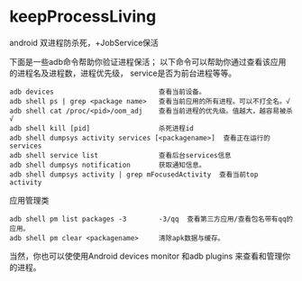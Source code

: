 # keepProcessLiving
android 双进程防杀死，+JobService保活

下面是一些adb命令帮助你验证进程保活；
以下命令可以帮助你通过查看该应用的进程名及进程数，进程优先级，
service是否为前台进程等等。


    adb devices                          查看当前设备。
    adb shell ps | grep <package name>   查看当前应用的所有进程。可以不打全名。√
    adb shell cat /proc/<pid>/oom_adj    查看当前进程的优先级。值越大，越容易被杀 √
    adb shell kill [pid]                 杀死进程id  
    adb shell dumpsys activity services [<packagename>]  查看正在运行的services  
    adb shell service list               查看后台services信息
    adb shell dumpsys notification       获取通知信息。
    adb shell dumpsys activity | grep mFocusedActivity  查看当前top activity
    
   应用管理类
   
    adb shell pm list packages -3        -3/qq  查看第三方应用/查看包名带有qq的应用。
    adb shell pm clear <packagename>     清除apk数据与缓存。
    
    
   当然，你也可以使使用Android devices monitor 和adb plugins 来查看和管理你的进程。
    

